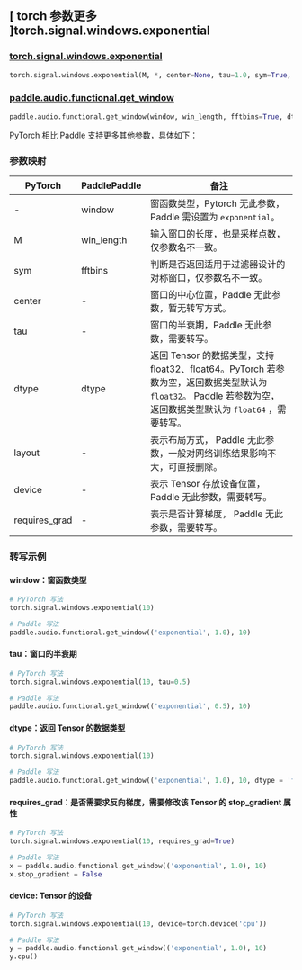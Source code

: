 ## [ torch 参数更多 ]torch.signal.windows.exponential
### [torch.signal.windows.exponential](https://pytorch.org/docs/stable/generated/torch.signal.windows.exponential.html)

```python
torch.signal.windows.exponential(M, *, center=None, tau=1.0, sym=True, dtype=None, layout=torch.strided, device=None, requires_grad=False)
```

### [paddle.audio.functional.get_window](https://www.paddlepaddle.org.cn/documentation/docs/zh/2.6/api/paddle/audio/functional/get_window_cn.html#get-window)

```python
paddle.audio.functional.get_window(window, win_length, fftbins=True, dtype='float64')
```

PyTorch 相比 Paddle 支持更多其他参数，具体如下：
### 参数映射

| PyTorch       | PaddlePaddle | 备注                                                   |
| ------------- | ------------ | ------------------------------------------------------ |
| - | window |  窗函数类型，Pytorch 无此参数，Paddle 需设置为 `exponential`。 |
| M  | win_length            | 输入窗口的长度，也是采样点数，仅参数名不一致。 |
| sym        | fftbins       | 判断是否返回适用于过滤器设计的对称窗口，仅参数名不一致。  |
| center         | -       | 窗口的中心位置，Paddle 无此参数，暂无转写方式。 |
| tau           | -       | 窗口的半衰期，Paddle 无此参数，需要转写。 |
| dtype        | dtype | 返回 Tensor 的数据类型，支持 float32、float64。PyTorch 若参数为空，返回数据类型默认为 `float32`。 Paddle 若参数为空，返回数据类型默认为 `float64` ，需要转写。|
| layout | -   | 表示布局方式， Paddle 无此参数，一般对网络训练结果影响不大，可直接删除。 |
| device | -   | 表示 Tensor 存放设备位置，Paddle 无此参数，需要转写。 |
| requires_grad | - | 表示是否计算梯度， Paddle 无此参数，需要转写。 |

### 转写示例

#### window：窗函数类型
```python
# PyTorch 写法
torch.signal.windows.exponential(10)

# Paddle 写法
paddle.audio.functional.get_window(('exponential', 1.0), 10)
```

#### tau：窗口的半衰期
```python
# PyTorch 写法
torch.signal.windows.exponential(10, tau=0.5)

# Paddle 写法
paddle.audio.functional.get_window(('exponential', 0.5), 10)
```

#### dtype：返回 Tensor 的数据类型
```python
# PyTorch 写法
torch.signal.windows.exponential(10)

# Paddle 写法
paddle.audio.functional.get_window(('exponential', 1.0), 10, dtype = 'float32')
```

#### requires_grad：是否需要求反向梯度，需要修改该 Tensor 的 stop_gradient 属性
```python
# PyTorch 写法
torch.signal.windows.exponential(10, requires_grad=True)

# Paddle 写法
x = paddle.audio.functional.get_window(('exponential', 1.0), 10)
x.stop_gradient = False
```

#### device: Tensor 的设备
```python
# PyTorch 写法
torch.signal.windows.exponential(10, device=torch.device('cpu'))

# Paddle 写法
y = paddle.audio.functional.get_window(('exponential', 1.0), 10)
y.cpu()
```
